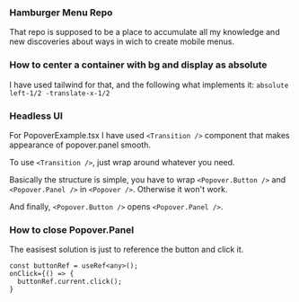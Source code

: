 ### Hamburger Menu Repo

That repo is supposed to be a place to accumulate all my knowledge
and new discoveries about ways in wich to create mobile menus.

### How to center a container with bg and display as absolute

I have used tailwind for that, and the following what implements it:
`absolute left-1/2 -translate-x-1/2`

### Headless UI

For PopoverExample.tsx I have used `<Transition />` component that makes appearance
of popover.panel smooth.

To use `<Transition />`, just wrap around whatever you need.

Basically the structure is simple, you have to wrap `<Popover.Button />`
and `<Popover.Panel />` in `<Popover />`. Otherwise it won't work.

And finally, `<Popover.Button />` opens `<Popover.Panel />`.

### How to close Popover.Panel

The easisest solution is just to reference the button and click it.
```
const buttonRef = useRef<any>();
onClick={() => {
  buttonRef.current.click();
}
```
